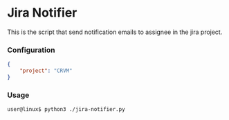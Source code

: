 # Jira Notifier 

This is the script that send notification emails to assignee in the jira project. 

### Configuration

```json
{
    "project": "CRVM"
}
```

### Usage

```sh
user@linux$ python3 ./jira-notifier.py

```